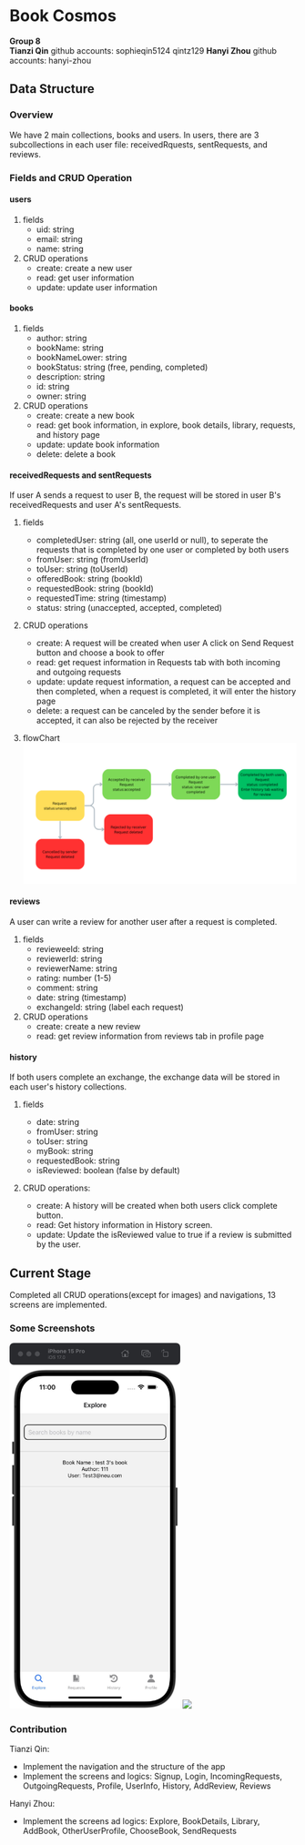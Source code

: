 # Book Cosmos  
**Group 8**  
**Tianzi Qin** 
github accounts: sophieqin5124 qintz129 
**Hanyi Zhou** 
github accounts: hanyi-zhou
## Data Structure  
### Overview
We have 2 main collections, books and users. In users, there are 3 subcollections in each user  file: receivedRquests, sentRequests, and reviews. 

### Fields and CRUD Operation
#### users 
1. fields
    - uid: string
    - email: string
    - name: string   
2. CRUD operations
    - create: create a new user
    - read: get user information
    - update: update user information 

   
#### books  
1. fields
    - author: string 
    - bookName: string   
    - bookNameLower: string 
    - bookStatus: string (free, pending, completed)  
    - description: string 
    - id: string 
    - owner: string 
2. CRUD operations
    - create: create a new book
    - read: get book information, in explore, book details, library, requests, and history page
    - update: update book information 
    - delete: delete a book  

#### receivedRequests and sentRequests 
If user A sends a request to user B, the request will be stored in user B's receivedRequests and user A's sentRequests. 
1. fields
    - completedUser: string (all, one userId or null), to seperate the requests that is completed by one user or completed by both users
    - fromUser: string (fromUserId) 
    - toUser: string (toUserId)
    - offeredBook: string (bookId)
    - requestedBook: string (bookId)
    - requestedTime: string (timestamp) 
    - status: string (unaccepted, accepted, completed)  

2. CRUD operations
    - create: A request will be created when user A click on Send Request button and choose a book to offer
    - read: get request information in Requests tab with both incoming and outgoing requests
    - update: update request information, a request can be accepted and then completed, when a request is completed, it will enter the history page
    - delete: a request can be canceled by the sender before it is accepted, it can also be rejected by the receiver  

3. flowChart 
    ![avatar](readmeFiles/RequestStatus.png)

#### reviews 
A user can write a review for another user after a request is completed. 
1. fields
    - revieweeId: string
    - reviewerId: string
    - reviewerName: string
    - rating: number (1-5) 
    - comment: string 
    - date: string (timestamp) 
    - exchangeId: string (label each request) 
2. CRUD operations 
    - create: create a new review
    - read: get review information from reviews tab in profile page

#### history

If both users complete an exchange, the exchange data will be stored in each user's history collections.

1. fields
    - date: string
    - fromUser: string
    - toUser: string
    - myBook: string
    - requestedBook: string
    - isReviewed: boolean (false by default)

2. CRUD operations:
    - create: A history will be created when both users click complete button.
    - read: Get history information in History screen.
    - update: Update the isReviewed value to true if a review is submitted by the user.

## Current Stage  
Completed all CRUD operations(except for images) and navigations, 13 screens are implemented.  
### Some Screenshots
<img src="readmeFiles/Explore-IOS.jpg" width="300">
<img src="readmeFiles/BookDetail-IOS.jpg" width="300">


### Contribution 
Tianzi Qin: 
- Implement the navigation and the structure of the app 
- Implement the screens and logics: Signup, Login, IncomingRequests, OutgoingRequests, Profile, UserInfo, History, AddReview, Reviews 

Hanyi Zhou: 
- Implement the screens ad logics: Explore, BookDetails, Library,  AddBook,  OtherUserProfile, ChooseBook, SendRequests


